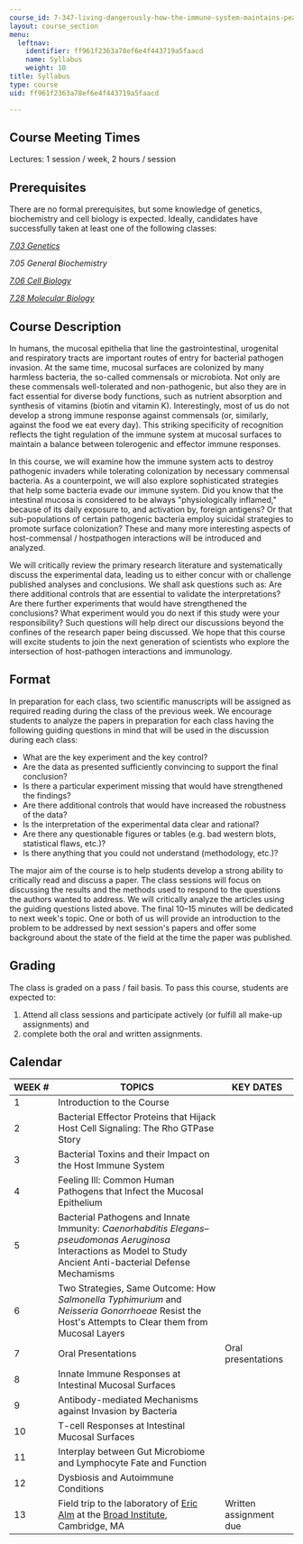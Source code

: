 ```yaml
---
course_id: 7-347-living-dangerously-how-the-immune-system-maintains-peace-with-trillions-of-commensal-bacteria-while-preventing-pathogenic-invasions-fall-2015
layout: course_section
menu:
  leftnav:
    identifier: ff961f2363a78ef6e4f443719a5faacd
    name: Syllabus
    weight: 10
title: Syllabus
type: course
uid: ff961f2363a78ef6e4f443719a5faacd

---
```


Course Meeting Times
--------------------

Lectures: 1 session / week, 2 hours / session

Prerequisites
-------------

There are no formal prerequisites, but some knowledge of genetics, biochemistry and cell biology is expected. Ideally, candidates have successfully taken at least one of the following classes:

[_7.03 Genetics_](/courses/7-03-genetics-fall-2004/)

_7.05 General Biochemistry_

[_7.06 Cell Biology_](/courses/7-06-cell-biology-spring-2007/)

[_7.28 Molecular Biology_](/courses/7-28-molecular-biology-spring-2005/)

Course Description
------------------

In humans, the mucosal epithelia that line the gastrointestinal, urogenital and respiratory tracts are important routes of entry for bacterial pathogen invasion. At the same time, mucosal surfaces are colonized by many harmless bacteria, the so-called commensals or microbiota. Not only are these commensals well-tolerated and non-pathogenic, but also they are in fact essential for diverse body functions, such as nutrient absorption and synthesis of vitamins (biotin and vitamin K). Interestingly, most of us do not develop a strong immune response against commensals (or, similarly, against the food we eat every day). This striking specificity of recognition reflects the tight regulation of the immune system at mucosal surfaces to maintain a balance between tolerogenic and effector immune responses.

In this course, we will examine how the immune system acts to destroy pathogenic invaders while tolerating colonization by necessary commensal bacteria. As a counterpoint, we will also explore sophisticated strategies that help some bacteria evade our immune system. Did you know that the intestinal mucosa is considered to be always "physiologically inflamed," because of its daily exposure to, and activation by, foreign antigens? Or that sub-populations of certain pathogenic bacteria employ suicidal strategies to promote surface colonization? These and many more interesting aspects of host-commensal / hostpathogen interactions will be introduced and analyzed.

We will critically review the primary research literature and systematically discuss the experimental data, leading us to either concur with or challenge published analyses and conclusions. We shall ask questions such as: Are there additional controls that are essential to validate the interpretations? Are there further experiments that would have strengthened the conclusions? What experiment would you do next if this study were your responsibility? Such questions will help direct our discussions beyond the confines of the research paper being discussed. We hope that this course will excite students to join the next generation of scientists who explore the intersection of host-pathogen interactions and immunology.

Format
------

In preparation for each class, two scientific manuscripts will be assigned as required reading during the class of the previous week. We encourage students to analyze the papers in preparation for each class having the following guiding questions in mind that will be used in the discussion during each class:

*   What are the key experiment and the key control?
*   Are the data as presented sufficiently convincing to support the final conclusion?
*   Is there a particular experiment missing that would have strengthened the findings?
*   Are there additional controls that would have increased the robustness of the data?
*   Is the interpretation of the experimental data clear and rational?
*   Are there any questionable figures or tables (e.g. bad western blots, statistical flaws, etc.)?
*   Is there anything that you could not understand (methodology, etc.)?

The major aim of the course is to help students develop a strong ability to critically read and discuss a paper. The class sessions will focus on discussing the results and the methods used to respond to the questions the authors wanted to address. We will critically analyze the articles using the guiding questions listed above. The final 10–15 minutes will be dedicated to next week's topic. One or both of us will provide an introduction to the problem to be addressed by next session's papers and offer some background about the state of the field at the time the paper was published.

Grading
-------

The class is graded on a pass / fail basis. To pass this course, students are expected to:

1.  Attend all class sessions and participate actively (or fulfill all make-up assignments) and
2.  complete both the oral and written assignments.

Calendar
--------

| WEEK # | TOPICS | KEY DATES |
| --- | --- | --- |
| 1 | Introduction to the Course | &nbsp; |
| 2 | Bacterial Effector Proteins that Hijack Host Cell Signaling: The Rho GTPase Story | &nbsp; |
| 3 | Bacterial Toxins and their Impact on the Host Immune System | &nbsp; |
| 4 | Feeling Ill: Common Human Pathogens that Infect the Mucosal Epithelium | &nbsp; |
| 5 | Bacterial Pathogens and Innate Immunity: _Caenorhabditis Elegans–pseudomonas Aeruginosa_ Interactions as Model to Study Ancient Anti-bacterial Defense Mechamisms | &nbsp; |
| 6 | Two Strategies, Same Outcome: How _Salmonella Typhimurium_ and _Neisseria Gonorrhoeae_ Resist the Host's Attempts to Clear them from Mucosal Layers | &nbsp; |
| 7 | Oral Presentations | Oral presentations |
| 8 | Innate Immune Responses at Intestinal Mucosal Surfaces | &nbsp; |
| 9 | Antibody-mediated Mechanisms against Invasion by Bacteria | &nbsp; |
| 10 | T-cell Responses at Intestinal Mucosal Surfaces | &nbsp; |
| 11 | Interplay between Gut Microbiome and Lymphocyte Fate and Function | &nbsp; |
| 12 | Dysbiosis and Autoimmune Conditions | &nbsp; |
| 13 | Field trip to the laboratory of [Eric Alm](https://be.mit.edu/directory/eric-alm) at the [Broad Institute](http://www.broadinstitute.org/), Cambridge, MA | Written assignment due